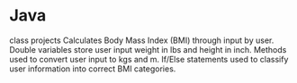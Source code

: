# Java
class projects
Calculates Body Mass Index (BMI) through input by user.
Double variables store user input weight in lbs and height in inch.
Methods used to convert user input to kgs and m.
If/Else statements used to classify user information into correct BMI categories. 
